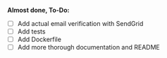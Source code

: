 **Almost done, To-Do:**  
- [ ] Add actual email verification with SendGrid  
- [ ] Add tests  
- [ ] Add Dockerfile  
- [ ] Add more thorough documentation and README
